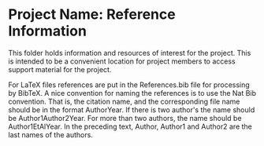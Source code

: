 # Project Name: Reference Information

This folder holds information and resources of interest for the project.  This
is intended to be a convenient location for project members to access
support material for the project.

For LaTeX files references are put in the References.bib file for processing by
BibTeX.  A nice convention for naming the references is to use the Nat Bib
convention.  That is, the citation name, and the corresponding file name should
be in the format AuthorYear.  If there is two author's the name should be
Author1Author2Year.  For more than two authors, the name should be
Author1EtAlYear.  In the preceding text, Author, Author1 and Author2 are the
last names of the authors.